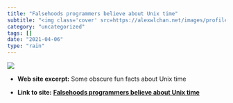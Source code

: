 ```yaml
---
title: "Falsehoods programmers believe about Unix time"
subtitle: "<img class='cover' src=https://alexwlchan.net/images/profile2020.jpg>"
category: "uncategorized"
tags: []
date: "2021-04-06"
type: "rain"
---
```

<img class="cover" src=https://alexwlchan.net/images/profile2020.jpg>



* **Web site excerpt:** Some obscure fun facts about Unix time

* **Link to site:** **[Falsehoods programmers believe about Unix time](https://alexwlchan.net/2019/05/falsehoods-programmers-believe-about-unix-time)**